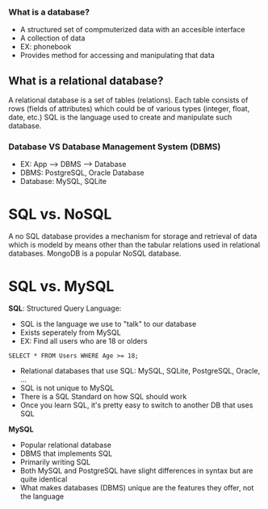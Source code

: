 ### What is a database?
+ A structured set of compmuterized data with an accesible interface 
+ A collection of data
+ EX: phonebook 
+ Provides method for accessing and manipulating that data 

## What is a relational database?
A relational database is a set of tables (relations). Each table consists of rows (fields of attributes) which could be of various types (integer, float, date, etc.) SQL is the language used to create and manipulate such database.

### Database VS Database Management System (DBMS) 
+ EX: App --> DBMS --> Database 
+ DBMS: PostgreSQL, Oracle Database
+ Database: MySQL, SQLite

# SQL vs. NoSQL
A no SQL database provides a mechanism for storage and retrieval of data which is modeld by means other than the tabular relations used in relational databases. MongoDB is a popular NoSQL database.

# SQL vs. MySQL 

**SQL**: Structured Query Language: 
+ SQL is the language we use to "talk" to our database 
+ Exists seperately from MySQL
+ EX: Find all users who are 18 or olders  
```  
SELECT * FROM Users WHERE Age >= 18;
```  
+ Relational databases that use SQL: MySQL, SQLite, PostgreSQL, Oracle, ...
+ SQL is not unique to MySQL  
+ There is a SQL Standard on how SQL should work 
+ Once you learn SQL, it's pretty easy to switch to another DB that uses SQL 

**MySQL**  
+ Popular relational database
+ DBMS that implements SQL 
+ Primarily writing SQL 
+ Both MySQL and PostgreSQL have slight differences in syntax but are quite identical 
+ What makes databases (DBMS) unique are the features they offer, not the language
